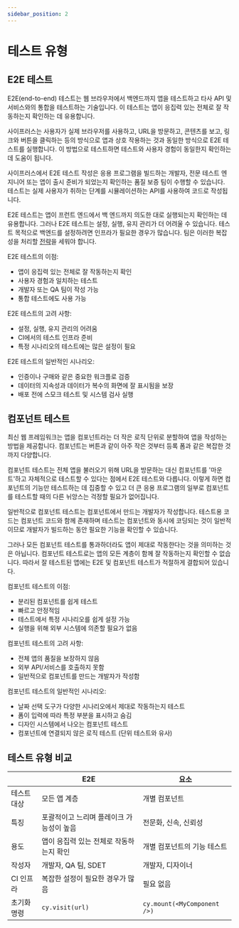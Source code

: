 ```yaml
---
sidebar_position: 2
---
```


# 테스트 유형

## E2E 테스트

E2E(end-to-end) 테스트는 웹 브라우저에서 백엔드까지 앱을 테스트하고 타사 API 및 서비스와의 통합을 테스트하는 기술입니다. 이 테스트는 앱이 응집력 있는 전체로 잘 작동하는지 확인하는 데 유용합니다.

사이프러스는 사용자가 실제 브라우저를 사용하고, URL을 방문하고, 콘텐츠를 보고, 링크와 버튼을 클릭하는 등의 방식으로 앱과 상호 작용하는 것과 동일한 방식으로 E2E 테스트를 실행합니다. 이 방법으로 테스트하면 테스트와 사용자 경험이 동일한지 확인하는 데 도움이 됩니다.

사이프러스에서 E2E 테스트 작성은 응용 프로그램을 빌드하는 개발자, 전문 테스트 엔지니어 또는 앱이 출시 준비가 되었는지 확인하는 품질 보증 팀이 수행할 수 있습니다. 테스트는 실제 사용자가 취하는 단계를 시뮬레이션하는 API를 사용하여 코드로 작성됩니다.

E2E 테스트는 앱이 프런트 엔드에서 백 엔드까지 의도한 대로 실행되는지 확인하는 데 유용합니다. 그러나 E2E 테스트는 설정, 실행, 유지 관리가 더 어려울 수 있습니다. 테스트 목적으로 백엔드를 설정하려면 인프라가 필요한 경우가 많습니다. 팀은 이러한 복잡성을 처리할 [전략](https://docs.cypress.io/guides/end-to-end-testing/testing-your-app#Testing-strategies)을 세워야 합니다.

E2E 테스트의 이점:

- 앱이 응집력 있는 전체로 잘 작동하는지 확인
- 사용자 경험과 일치하는 테스트
- 개발자 또는 QA 팀이 작성 가능
- 통합 테스트에도 사용 가능

E2E 테스트의 고려 사항:

- 설정, 실행, 유지 관리의 어려움
- CI에서의 테스트 인프라 준비
- 특정 시나리오의 테스트에는 많은 설정이 필요

E2E 테스트의 일반적인 시나리오:

- 인증이나 구매와 같은 중요한 워크플로 검증
- 데이터의 지속성과 데이터가 복수의 화면에 잘 표시됨을 보장
- 배포 전에 스모크 테스트 및 시스템 검사 실행

## 컴포넌트 테스트

최신 웹 프레임워크는 앱을 컴포넌트라는 더 작은 로직 단위로 분할하여 앱을 작성하는 방법을 제공합니다. 컴포넌트는 버튼과 같이 아주 작은 것부터 등록 폼과 같은 복잡한 것까지 다양합니다.

컴포넌트 테스트는 전체 앱을 불러오기 위해 URL을 방문하는 대신 컴포넌트를 '마운트'하고 자체적으로 테스트할 수 있다는 점에서 E2E 테스트와 다릅니다. 이렇게 하면 컴포넌트의 기능만 테스트하는 데 집중할 수 있고 더 큰 응용 프로그램의 일부로 컴포넌트를 테스트할 때의 다른 뉘앙스는 걱정할 필요가 없어집니다.

일반적으로 컴포넌트 테스트는 컴포넌트에서 만드는 개발자가 작성합니다. 테스트용 코드는 컴포넌트 코드와 함께 존재하며 테스트는 컴포넌트와 동시에 코딩되는 것이 일반적이므로 개발자가 빌드하는 동안 필요한 기능을 확인할 수 있습니다.

그러나 모든 컴포넌트 테스트를 통과하더라도 앱이 제대로 작동한다는 것을 의미하는 것은 아닙니다. 컴포넌트 테스트로는 앱의 모든 계층이 함께 잘 작동하는지 확인할 수 없습니다. 따라서 잘 테스트된 앱에는 E2E 및 컴포넌트 테스트가 적절하게 결합되어 있습니다.

컴포넌트 테스트의 이점:

- 분리된 컴포넌트를 쉽게 테스트
- 빠르고 안정적임
- 테스트에서 특정 시나리오를 쉽게 설정 가능
- 실행을 위해 외부 시스템에 의존할 필요가 없음

컴포넌트 테스트의 고려 사항:

- 전체 앱의 품질을 보장하지 않음
- 외부 API/서비스를 호출하지 못함
- 일반적으로 컴포넌트를 만드는 개발자가 작성함

컴포넌트 테스트의 일반적인 시나리오:

- 날짜 선택 도구가 다양한 시나리오에서 제대로 작동하는지 테스트
- 폼이 입력에 따라 특정 부분을 표시하고 숨김
- 디자인 시스템에서 나오는 컴포넌트 테스트
- 컴포넌트에 연결되지 않은 로직 테스트 (단위 테스트와 유사)

## 테스트 유형 비교

|             | E2E                                      | 요소                        |
| ----------- | ---------------------------------------- | --------------------------- |
| 테스트 대상 | 모든 앱 계층                             | 개별 컴포넌트               |
| 특징        | 포괄적이고 느리며 플레이크 가능성이 높음 | 전문화, 신속, 신뢰성        |
| 용도        | 앱이 응집력 있는 전체로 작동하는지 확인  | 개별 컴포넌트의 기능 테스트 |
| 작성자      | 개발자, QA 팀, SDET                      | 개발자, 디자이너            |
| CI 인프라   | 복잡한 설정이 필요한 경우가 많음         | 필요 없음                   |
| 초기화 명령 | `cy.visit(url)`                          | `cy.mount(<MyComponent />)` |
